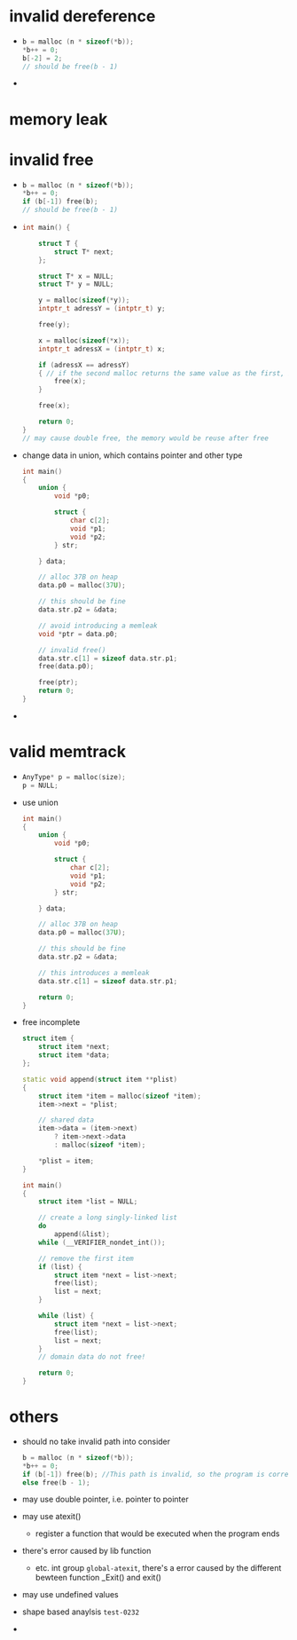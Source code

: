 # invalid dereference

* ```cpp
  b = malloc (n * sizeof(*b));
  *b++ = 0;
  b[-2] = 2;
  // should be free(b - 1)
  ```

* 

# memory leak

# invalid free

* ```cpp
  b = malloc (n * sizeof(*b));
  *b++ = 0;
  if (b[-1]) free(b);
  // should be free(b - 1)
  ```

* ```cpp
  int main() {
  
      struct T {
          struct T* next;
      };
  
      struct T* x = NULL;
      struct T* y = NULL;
  
      y = malloc(sizeof(*y));
      intptr_t adressY = (intptr_t) y;
  
      free(y);
  
      x = malloc(sizeof(*x));
      intptr_t adressX = (intptr_t) x;
  
      if (adressX == adressY)
      { // if the second malloc returns the same value as the first, I should get here
          free(x);
      }
  
      free(x);
  
      return 0;
  }
  // may cause double free, the memory would be reuse after free
  ```

* change data in union, which contains pointer and other type

  ```cpp
  int main()
  {
      union {
          void *p0;
  
          struct {
              char c[2];
              void *p1;
              void *p2;
          } str;
  
      } data;
  
      // alloc 37B on heap
      data.p0 = malloc(37U);
  
      // this should be fine
      data.str.p2 = &data;
  
      // avoid introducing a memleak
      void *ptr = data.p0;
  
      // invalid free()
      data.str.c[1] = sizeof data.str.p1;
      free(data.p0);
  
      free(ptr);
      return 0;
  }
  ```

  

* 

# valid memtrack

* ```cpp
  AnyType* p = malloc(size);
  p = NULL;
  ```

* use union

  ```cpp
  int main()
  {
      union {
          void *p0;
  
          struct {
              char c[2];
              void *p1;
              void *p2;
          } str;
  
      } data;
  
      // alloc 37B on heap
      data.p0 = malloc(37U);
  
      // this should be fine
      data.str.p2 = &data;
  
      // this introduces a memleak
      data.str.c[1] = sizeof data.str.p1;
  
      return 0;
  }
  ```

* free incomplete

  ```cpp
  struct item {
      struct item *next;
      struct item *data;
  };
  
  static void append(struct item **plist)
  {
      struct item *item = malloc(sizeof *item);
      item->next = *plist;
  
      // shared data
      item->data = (item->next)
          ? item->next->data
          : malloc(sizeof *item);
  
      *plist = item;
  }
  
  int main()
  {
      struct item *list = NULL;
  
      // create a long singly-linked list
      do
          append(&list);
      while (__VERIFIER_nondet_int());
  
      // remove the first item
      if (list) {
          struct item *next = list->next;
          free(list);
          list = next;
      }
  
      while (list) {
          struct item *next = list->next;
          free(list);
          list = next;
      }
      // domain data do not free!
  
      return 0;
  }
  
  ```

  

# others

* should no take invalid path into consider

  ```cpp
  b = malloc (n * sizeof(*b));
  *b++ = 0;
  if (b[-1]) free(b); //This path is invalid, so the program is correct
  else free(b - 1);
  ```

* may use double pointer, i.e. pointer to pointer

* may use atexit()

  * register a function that would be executed when the program ends

* there's error caused by lib function

  * etc. int group `global-atexit`, there's a error caused by the different bewteen function _Exit() and exit()

* may use undefined values

* shape based anaylsis `test-0232`

* 

